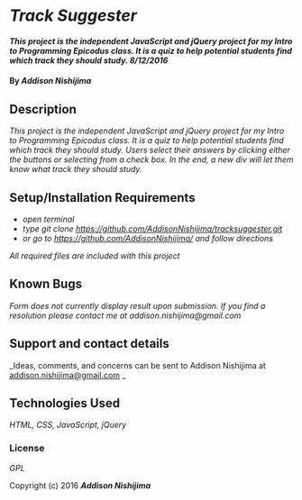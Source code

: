 # _Track Suggester_

#### _This project is the independent JavaScript and jQuery project for my Intro to Programming Epicodus class. It is a quiz to help potential students find which track they should study. 8/12/2016_

#### By _**Addison Nishijima**_

## Description

_This project is the independent JavaScript and jQuery project for my Intro to Programming Epicodus class. It is a quiz to help potential students find which track they should study. Users select their answers by clicking either the buttons or selecting from a check box. In the end, a new div will let them know what track they should study._

## Setup/Installation Requirements

* _open terminal_
* _type git clone https://github.com/AddisonNishijima/tracksuggester.git_
* _or go to https://github.com/AddisonNishijima/ and follow directions_

_All required files are included with this project_

## Known Bugs

_Form does not currently display result upon submission. If you find a resolution please contact me at addison.nishijima@gmail.com_

## Support and contact details

_Ideas, comments, and concerns can be sent to Addison Nishijima at addison.nishijima@gmail.com _

## Technologies Used

_HTML, CSS, JavaScript, jQuery_

### License

*GPL*

Copyright (c) 2016 **_Addison Nishijima_**
